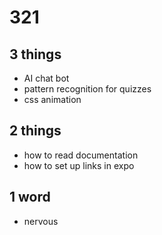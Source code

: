 # 321

## 3 things
- AI chat bot
- pattern recognition for quizzes
- css animation

## 2 things
- how to read documentation
- how to set up links in expo

## 1 word
- nervous